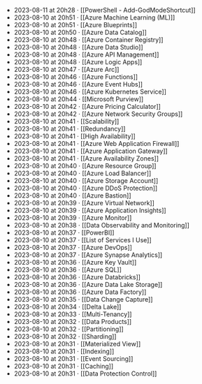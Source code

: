 - 2023-08-11 at 20h28 · [[PowerShell - Add-GodModeShortcut]]
- 2023-08-10 at 20h51 · [[Azure Machine Learning (ML)]]
- 2023-08-10 at 20h51 · [[Azure Blueprints]]
- 2023-08-10 at 20h50 · [[Azure Data Catalog]]
- 2023-08-10 at 20h48 · [[Azure Container Registry]]
- 2023-08-10 at 20h48 · [[Azure Data Studio]]
- 2023-08-10 at 20h48 · [[Azure API Management]]
- 2023-08-10 at 20h48 · [[Azure Logic Apps]]
- 2023-08-10 at 20h47 · [[Azure Arc]]
- 2023-08-10 at 20h46 · [[Azure Functions]]
- 2023-08-10 at 20h46 · [[Azure Event Hubs]]
- 2023-08-10 at 20h46 · [[Azure Kubernetes Service]]
- 2023-08-10 at 20h44 · [[Microsoft Purview]]
- 2023-08-10 at 20h42 · [[Azure Pricing Calculator]]
- 2023-08-10 at 20h42 · [[Azure Network Security Groups]]
- 2023-08-10 at 20h41 · [[Scalability]]
- 2023-08-10 at 20h41 · [[Redundancy]]
- 2023-08-10 at 20h41 · [[High Availability]]
- 2023-08-10 at 20h41 · [[Azure Web Application Firewall]]
- 2023-08-10 at 20h41 · [[Azure Application Gateway]]
- 2023-08-10 at 20h41 · [[Azure Availability Zones]]
- 2023-08-10 at 20h40 · [[Azure Resource Group]]
- 2023-08-10 at 20h40 · [[Azure Load Balancer]]
- 2023-08-10 at 20h40 · [[Azure Storage Account]]
- 2023-08-10 at 20h40 · [[Azure DDoS Protection]]
- 2023-08-10 at 20h40 · [[Azure Bastion]]
- 2023-08-10 at 20h39 · [[Azure Virtual Network]]
- 2023-08-10 at 20h39 · [[Azure Application Insights]]
- 2023-08-10 at 20h39 · [[Azure Monitor]]
- 2023-08-10 at 20h38 · [[Data Observability and Monitoring]]
- 2023-08-10 at 20h37 · [[PowerBI]]
- 2023-08-10 at 20h37 · [[List of Services I Use]]
- 2023-08-10 at 20h37 · [[Azure DevOps]]
- 2023-08-10 at 20h37 · [[Azure Synapse Analytics]]
- 2023-08-10 at 20h36 · [[Azure Key Vault]]
- 2023-08-10 at 20h36 · [[Azure SQL]]
- 2023-08-10 at 20h36 · [[Azure Databricks]]
- 2023-08-10 at 20h36 · [[Azure Data Lake Storage]]
- 2023-08-10 at 20h36 · [[Azure Data Factory]]
- 2023-08-10 at 20h35 · [[Data Change Capture]]
- 2023-08-10 at 20h34 · [[Delta Lake]]
- 2023-08-10 at 20h33 · [[Multi-Tenancy]]
- 2023-08-10 at 20h32 · [[Data Products]]
- 2023-08-10 at 20h32 · [[Partitioning]]
- 2023-08-10 at 20h32 · [[Sharding]]
- 2023-08-10 at 20h31 · [[Materialized View]]
- 2023-08-10 at 20h31 · [[Indexing]]
- 2023-08-10 at 20h31 · [[Event Sourcing]]
- 2023-08-10 at 20h31 · [[Caching]]
- 2023-08-10 at 20h31 · [[Data Protection Control]]
